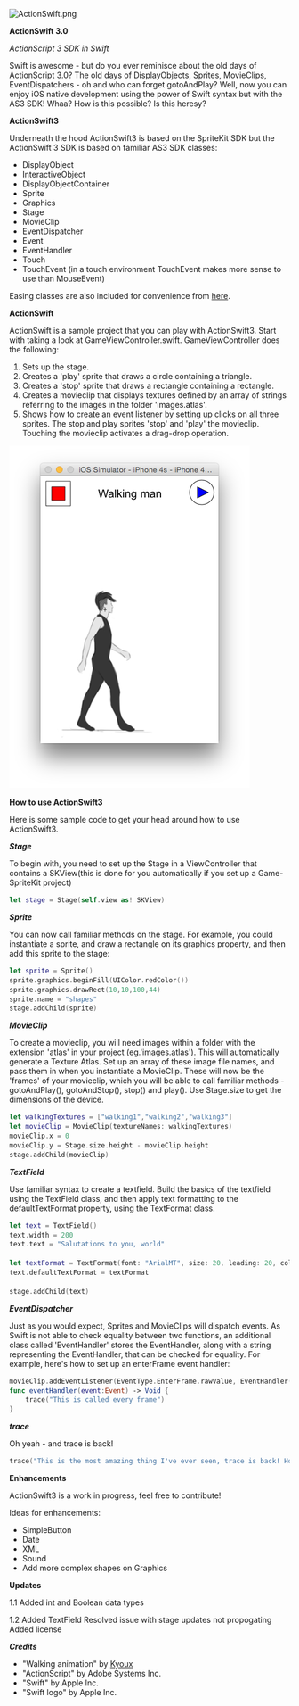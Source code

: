 ![ActionSwift.png](ActionSwift.png)

**ActionSwift 3.0**

*ActionScript 3 SDK in Swift*

Swift is awesome - but do you ever reminisce about the old days of ActionScript 3.0? The old days of DisplayObjects, Sprites, MovieClips, EventDispatchers - oh and who can forget gotoAndPlay? Well, now you can enjoy iOS native development using the power of Swift syntax but with the AS3 SDK! Whaa? How is this possible? Is this heresy?

**ActionSwift3**

Underneath the hood ActionSwift3 is based on the SpriteKit SDK but the ActionSwift 3 SDK is based on familiar AS3 SDK classes:

*   DisplayObject
*   InteractiveObject
*   DisplayObjectContainer
*   Sprite
*   Graphics
*   Stage
*   MovieClip
*   EventDispatcher
*   Event
*   EventHandler
*   Touch
*   TouchEvent (in a touch environment TouchEvent makes more sense to use than MouseEvent)

Easing classes are also included for convenience from [here](https://github.com/craiggrummitt/SpriteKitEasingSwift).

**ActionSwift**

ActionSwift is a sample project that you can play with ActionSwift3. Start with taking a look at GameViewController.swift. GameViewController does the following:

1. Sets up the stage.
2. Creates a 'play' sprite that draws a circle containing a triangle.
3. Creates a 'stop' sprite that draws a rectangle containing a rectangle.
4. Creates a movieclip that displays textures defined by an array of strings referring to the images in the folder 'images.atlas'. 
5. Shows how to create an event listener by setting up clicks on all three sprites. The stop and play sprites 'stop' and 'play' the movieclip. Touching the movieclip activates a drag-drop operation.

![screenshot.png](screenshot.png)

**How to use ActionSwift3**

Here is some sample code to get your head around how to use ActionSwift3.

***Stage***

To begin with, you need to set up the Stage in a ViewController that contains a SKView(this is done for you automatically if you set up a Game-SpriteKit project)

```Swift
let stage = Stage(self.view as! SKView)
```

***Sprite***

You can now call familiar methods on the stage. For example, you could instantiate a sprite, and draw a rectangle on its graphics property, and then add this sprite to the stage:

```Swift
let sprite = Sprite()
sprite.graphics.beginFill(UIColor.redColor())
sprite.graphics.drawRect(10,10,100,44)
sprite.name = "shapes"
stage.addChild(sprite)
```

***MovieClip***

To create a movieclip, you will need images within a folder with the extension 'atlas' in your project (eg.'images.atlas'). This will automatically generate a Texture Atlas. Set up an array of these image file names, and pass them in when you instantiate a MovieClip. These will now be the 'frames' of your movieclip, which you will be able to call familiar methods - gotoAndPlay(), gotoAndStop(), stop() and play(). Use Stage.size to get the dimensions of the device.

```Swift
let walkingTextures = ["walking1","walking2","walking3"]
let movieClip = MovieClip(textureNames: walkingTextures)
movieClip.x = 0
movieClip.y = Stage.size.height - movieClip.height
stage.addChild(movieClip)
```

***TextField***

Use familiar syntax to create a textfield. Build the basics of the textfield using the TextField class, and then apply text formatting to the defaultTextFormat property, using the TextFormat class.

```Swift
let text = TextField()
text.width = 200
text.text = "Salutations to you, world"

let textFormat = TextFormat(font: "ArialMT", size: 20, leading: 20, color: UIColor.blackColor(), align:.Center)
text.defaultTextFormat = textFormat

stage.addChild(text)
```

***EventDispatcher***

Just as you would expect, Sprites and MovieClips will dispatch events. As Swift is not able to check equality between two functions, an additional class called 'EventHandler' stores the EventHandler, along with a string representing the EventHandler, that can be checked for equality. For example, here's how to set up an enterFrame event handler:

```Swift
movieClip.addEventListener(EventType.EnterFrame.rawValue, EventHandler(enterFrame, "enterFrame"))
func eventHandler(event:Event) -> Void {
    trace("This is called every frame")
}
```

***trace***

Oh yeah - and trace is back!

```Swift
trace("This is the most amazing thing I've ever seen, trace is back! How did they do this?")
```

**Enhancements**

ActionSwift3 is a work in progress, feel free to contribute! 

Ideas for enhancements:

*   SimpleButton
*   Date
*   XML
*   Sound
*   Add more complex shapes on Graphics

**Updates**

1.1
Added int and Boolean data types

1.2
Added TextField
Resolved issue with stage updates not propogating
Added license

***Credits***

*   "Walking animation" by [Kyoux](http://kyoux.deviantart.com/)
*   "ActionScript" by Adobe Systems Inc.
*   "Swift" by Apple Inc.
*   "Swift logo" by Apple Inc.